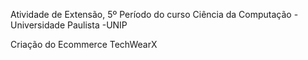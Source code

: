Atividade de Extensão, 5º Período do curso Ciência da Computação - Universidade Paulista -UNIP

Criação do Ecommerce TechWearX

